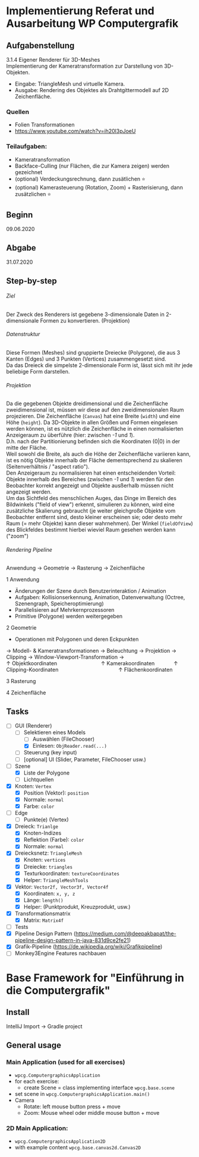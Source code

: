 # Implementierung Referat und Ausarbeitung WP Computergrafik

## Aufgabenstellung
3.1.4 Eigener Renderer für 3D-Meshes\
Implementierung der Kameratransformation zur Darstellung von 3D-Objekten.
* Eingabe: TriangleMesh und virtuelle Kamera.
* Ausgabe: Rendering des Objektes als Drahtgittermodell auf 2D Zeichenfläche.

### Quellen
* Folien Transformationen
* https://www.youtube.com/watch?v=ih20l3pJoeU

### Teilaufgaben:
* Kameratransformation
* Backface-Culling (nur Flächen, die zur Kamera zeigen) werden gezeichnet
* (optional) Verdeckungsrechnung, dann zusätlichen ⭐
* (optional) Kamerasteuerung (Rotation, Zoom) + Rasterisierung, dann zusätzlichen ⭐

## Beginn
09.06.2020

## Abgabe
31.07.2020

## Step-by-step
###### Ziel
Der Zweck des Renderers ist gegebene 3-dimensionale Daten in 2-dimensionale Formen zu konvertieren. (Projektion)
###### Datenstruktur
Diese Formen (Meshes) sind gruppierte Dreiecke (Polygone),
die aus 3 Kanten (Edges) und 3 Punkten (Vertices) zusammengesetzt sind.\
Da das Dreieck die simpelste 2-dimensionale Form ist, lässt sich mit ihr jede beliebige Form darstellen.
###### Projektion
Da die gegebenen Objekte dreidimensional und die Zeichenfläche zweidimensional ist, müssen wir diese auf
den zweidimensionalen Raum projezieren.
Die Zeichenfläche (`Canvas`) hat eine Breite (``width``) und eine Höhe (`height`). Da 3D-Objekte in allen Größen
und Formen eingelesen werden können, ist es nützlich die Zeichenfläche in einen normalisierten Anzeigeraum zu
überführe (hier: zwischen _-1_ und _1_).\
D.h. nach der Partitionierung befinden sich die Koordinaten (0|0) in der mitte der Fläche.\
Weil sowohl die Breite, als auch die Höhe der Zeichenfläche variieren kann, ist es nötig Objekte innerhalb der
Fläche dementsprechend zu skalieren (Seitenverhältnis / "aspect ratio").\
Den Anzeigeraum zu normalisieren hat einen entscheidenden Vorteil: Objekte innerhalb des Bereiches (zwischen _-1_ und _1_)
werden für den Beobachter korrekt angezeigt und Objekte ausßerhalb müssen nicht angezeigt werden.\
Um das Sichtfeld des menschlichen Auges, das Dinge im Bereich des Bildwinkels ("field of view") erkennt, simulieren
zu können, wird eine zusätzliche Skalierung gebraucht (je weiter gleichgroße Objekte vom Beobachter entfernt sind,
desto kleiner erscheinen sie; oder desto mehr Raum (= mehr Objekte) kann dieser wahrnehmen). Der Winkel (``fieldOfView``)
des Blickfeldes bestimmt hierbei wieviel Raum gesehen werden kann ("zoom")

###### Rendering Pipeline
Anwendung → Geometrie → Rasterung → Zeichenfläche

1 Anwendung
* Änderungen der Szene durch Benutzerinteraktion / Animation
* Aufgaben: Kollisionserkennung, Animation, Datenverwaltung (Octree, Szenengraph, Speicheroptimierung)
* Parallelisieren auf Mehrkernprozessoren
* Primitive (Polygone) werden weitergegeben

2 Geometrie
* Operationen mit Polygonen und deren Eckpunkten

→ Modell- & Kameratransformationen → Beleuchtung → Projektion → Clipping → Window-Viewport-Transformation →\
↑ Objektkoordinaten &nbsp;&nbsp;&nbsp;&nbsp;&nbsp;&nbsp;&nbsp;&nbsp;&nbsp;&nbsp;&nbsp;&nbsp;&nbsp;&nbsp;&nbsp;&nbsp;&nbsp;&nbsp;&nbsp;&nbsp;&nbsp;&nbsp;&nbsp;&nbsp;&nbsp;&nbsp;&nbsp;&nbsp; 
↑ Kamerakoordinaten &nbsp;&nbsp;&nbsp;&nbsp;&nbsp;&nbsp;&nbsp;&nbsp;&nbsp;&nbsp;&nbsp;
↑ Clipping-Koordinaten &nbsp;&nbsp;&nbsp;&nbsp;&nbsp;&nbsp;&nbsp;&nbsp;&nbsp;&nbsp;&nbsp;&nbsp;&nbsp;&nbsp;&nbsp;&nbsp;&nbsp;&nbsp;&nbsp;&nbsp;&nbsp;&nbsp;&nbsp;&nbsp;&nbsp;&nbsp;&nbsp;&nbsp;&nbsp;&nbsp;&nbsp;&nbsp;&nbsp;&nbsp;&nbsp;&nbsp;&nbsp;&nbsp;&nbsp;
↑ Flächenkoordinaten

3 Rasterung

4  Zeichenfläche

## Tasks
- [ ] GUI (Renderer)
    - [ ] Selektieren eines Models
        - [ ] Auswählen (FileChooser)
        - [x] Einlesen: ``ObjReader.read(...)``
    - [ ] Steuerung (key input)
    - [ ] [optional] UI (Slider, Parameter, FileChooser usw.)
- [ ] Szene
    - [x] Liste der Polygone
    - [ ] Lichtquellen
- [x] Knoten: ``Vertex``
    - [x] Position (Vektor): ``position``
    - [x] Normale: ``normal``
    - [x] Farbe: ``color``
- [ ] Edge
    - [ ] Punkte(e) (Vertex)
- [x] Dreieck: `Trianlge`
    - [x] Knoten-Indizes
    - [x] Reflektion (Farbe): ``color``
    - [x] Normale: ``normal``
- [x] Dreiecksnetz: ``TriangleMesh``
    - [x] Knoten: ``vertices``
    - [x] Dreiecke: ``triangles``
    - [x] Texturkoordinaten: ``textureCoordinates``
    - [x] Helper: ``TriangleMeshTools``
- [x] Vektor: `Vector2f, Vector3f, Vector4f`
    - [x] Koordinaten: `x, y, z`
    - [x] Länge: `length()`
    - [x] Helper: (Punktprodukt, Kreuzprodukt, usw.)
- [x] Transformationsmatrix
    - [x] Matrix: ``Matrix4f``
- [ ] Tests
- [x] Pipeline Design Pattern (https://medium.com/@deepakbapat/the-pipeline-design-pattern-in-java-831d9ce2fe21)
- [x] Grafik-Pipeline (https://de.wikipedia.org/wiki/Grafikpipeline)
- [ ] Monkey3Engine Features nachbauen

# Base Framework for "Einführung in die Computergrafik"

## Install

IntelliJ Import -> Gradle project

## General usage

### Main Application (used for all exercises) 

* `wpcg.ComputergraphicsApplication`
* for each exercise:
    * create Scene = class implementing interface `wpcg.base.scene`
* set scene in `wpcg.ComputergraphicsApplication.main()`
* Camera
    * Rotate: left mouse button press + move
    * Zoom: Mouse wheel oder middle mouse button + move

### 2D Main Application: 

* `wpcg.ComputergraphicsApplication2D`
* with example content `wpcg.base.canvas2d.Canvas2D` 
            
